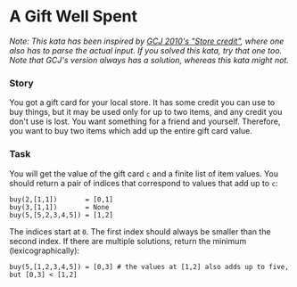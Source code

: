 # A Gift Well Spent

*Note: This kata has been inspired by [GCJ 2010's "Store credit"](https://www.codewars.com/kata/54554846126a002d5b000854/train/javascript#:~:text=GCJ%202010%27s%20%22Store%20credit%22), where one also has to parse the actual input. If you solved this kata, try that one too. Note that GCJ's version always has a solution, whereas this kata might not.*

### Story
You got a gift card for your local store. It has some credit you can use to buy things, but it may be used only for up to two items, and any credit you don't use is lost. You want something for a friend and yourself. Therefore, you want to buy two items which add up the entire gift card value.

### Task
You will get the value of the gift card `c` and a finite list of item values. You should return a pair of indices that correspond to values that add up to `c`:

```
buy(2,[1,1])       = [0,1]
buy(3,[1,1])       = None
buy(5,[5,2,3,4,5]) = [1,2]
```

The indices start at `0`. The first index should always be smaller than the second index. If there are multiple solutions, return the minimum (lexicographically):

```
buy(5,[1,2,3,4,5]) = [0,3] # the values at [1,2] also adds up to five, but [0,3] < [1,2]
```

